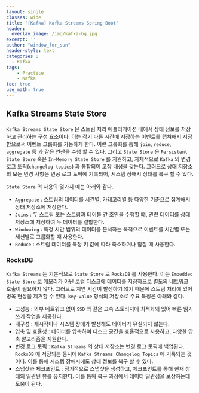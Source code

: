 ```yaml
--- 
layout: single
classes: wide
title: "[Kafka] Kafka Streams Spring Boot"
header:
  overlay_image: /img/kafka-bg.jpg
excerpt: ''
author: "window_for_sun"
header-style: text
categories :
  - Kafka
tags:
    - Practice
    - Kafka
toc: true
use_math: true
---  
```


## Kafka Streams State Store
`Kafka Streams State Store` 은 스트림 처리 애플리케이션 내에서 상태 정보를 저장하고 관리하는 구성 요소이다. 
이는 각기 다른 시간에 저장하는 이벤트를 캡쳐해서 저장함으로써 이벤트 그룹화를 가능하게 한다. 
이런 그룹화를 통해 `join`, `reduce`, `aggregate` 등 과 같은 연산을 수행 할 수 있다. 
그리고 `State Store` 은 `Persistent State Store` 혹은 `In-Memory State Store` 를 지원하고, 
자체적으로 `Kafka` 의 변경 로그 토픽(`changelog topics`) 과 통합되어 고장 내성을 갖는다. 
그러므로 상태 저장소의 모든 변경 사항은 변공 로그 토픽에 기록되어, 시스템 장애시 상태를 복구 할 수 있다.  

`State Store` 의 사용의 몇가지 예는 아래와 같다. 

- `Aggregate` : 스트림의 데이터를 시간별, 카테고리별 등 다양한 기준으로 집계해서 상태 저장소에 저장한다. 
- `Joins` : 두 스트림 또는 스트림과 테이블 간 조인을 수행할 떄, 관련 데이터를 상태 저장소에 저장하여 두 데이터를 결합한다. 
- `Windowing` : 특정 시간 범위의 데이터를 분석하는 목적으로 이벤트를 시간별 또는 세션별로 그룹화할 때 사용한다. 
- `Reduce` : 스트림 데이터를 특정 키 값에 따라 축소하거나 합칠 때 사용한다. 


### RocksDB
`Kafka Streams` 는 기본적으로 `State Store` 로 `RocksDB` 를 사용한다. 
이는 `Embedded State Store` 로 메모리가 아닌 로컬 디스크에 데이터를 저장하므로 별도의 네트워크 호출이 필요하지 않다. 
그러므로 지연 시간이 발생하기 않기 때문에 스트림 처리에 있어 병목 현상을 제거할 수 있다. 
`key-value` 형식의 저장소로 주요 특징은 아래와 같다.  

- 고성능 : 외부 네트워크 없이 `SSD` 와 같은 고속 스토리지에 최적화돼 있어 빠른 읽기 쓰기 작업을 제공한다.  
- 내구성 : 재시작이나 시스템 장애가 발생해도 데이터가 유실되지 않는다. 
- 입축 및 효율성 : 데이터를 압축하여 디스크 공간을 효율적으로 사용하고, 다양한 압축 알고리즘을 지원한다. 
- 변경 로그 토픽 : `Kafka Streams` 의 상태 저장소는 변경 로그 토픽에 백업된다. `RocksDB` 에 저장되는 동시에 `Kafka Streams Changelog Topics` 에 기록되는 것이다. 이를 통해 시스템 장애시에도 상태 정보를 복구 할 수 있다. 
- 스냅샷과 체크포인트 : 정기적으로 스냅샷을 생성하고, 체크포인트를 통해 현재 상태의 일관된 뷰를 유지한다. 이를 통해 복구 과정에서 데이터 일관성을 보장하는데 도움이 된다.  


